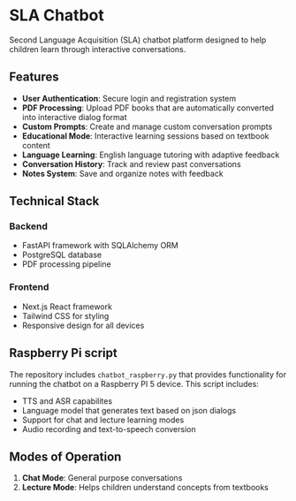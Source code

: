 # SLA Chatbot

Second Language Acquisition (SLA) chatbot platform designed to help children learn through interactive conversations.

## Features

- **User Authentication**: Secure login and registration system
- **PDF Processing**: Upload PDF books that are automatically converted into interactive dialog format
- **Custom Prompts**: Create and manage custom conversation prompts
- **Educational Mode**: Interactive learning sessions based on textbook content
- **Language Learning**: English language tutoring with adaptive feedback
- **Conversation History**: Track and review past conversations
- **Notes System**: Save and organize notes with feedback

## Technical Stack

### Backend
- FastAPI framework with SQLAlchemy ORM
- PostgreSQL database
- PDF processing pipeline

### Frontend
- Next.js React framework
- Tailwind CSS for styling
- Responsive design for all devices

## Raspberry Pi script

The repository includes `chatbot_raspberry.py` that provides functionality for running the chatbot on a Raspberry PI 5 device. This script includes:

- TTS and ASR capabilites
- Language model that generates text based on json dialogs
- Support for chat and lecture learning modes
- Audio recording and text-to-speech conversion

## Modes of Operation

1. **Chat Mode**: General purpose conversations
2. **Lecture Mode**: Helps children understand concepts from textbooks


